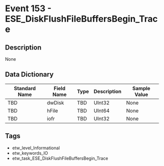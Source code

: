 # Event 153 - ESE_DiskFlushFileBuffersBegin_Trace

## Description
None

## Data Dictionary
|Standard Name|Field Name|Type|Description|Sample Value|
|---|---|---|---|---|
|TBD|dwDisk|TBD|UInt32|None|None|
|TBD|hFile|TBD|UInt64|None|None|
|TBD|iofr|TBD|UInt32|None|None|

## Tags
* etw_level_Informational
* etw_keywords_IO
* etw_task_ESE_DiskFlushFileBuffersBegin_Trace